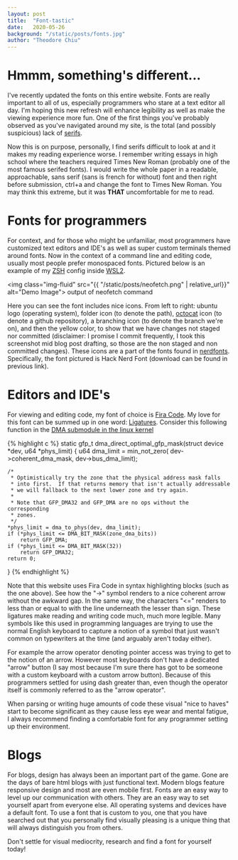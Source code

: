 ```yaml
---
layout: post
title:  "Font-tastic"
date:   2020-05-26 
background: "/static/posts/fonts.jpg"
author: "Theodore Chiu"
---
```


# Hmmm, something's different...
I've recently updated the fonts on this entire website. Fonts are really important to all of us, especially programmers who stare at a text editor all day.
I'm hoping this new refresh will enhance legibility as well as make the viewing experience more fun. One of the first things you've probably observed 
as you've navigated around my site, is the total (and possibly suspicious) lack of [serifs](https://en.wikipedia.org/wiki/Serif).

Now this is on purpose, personally, I find serifs difficult to look at and it makes my reading experience worse. I remember writing essays
in high school where the teachers required Times New Roman (probably one of the most famous serifed fonts). I would write the whole paper
in a readable, approachable, sans serif (sans is french for without) font and then right before submission, ctrl+a and change the font to
Times New Roman. You may think this extreme, but it was __THAT__ uncomfortable for me to read.

# Fonts for programmers
For context, and for those who might be unfamiliar, most programmers have customized text editors and IDE's as well as super custom terminals
themed around fonts. Now in the context of a command line and editing code, usually most people prefer monospaced fonts. Pictured below is
an example of my [ZSH](https://en.wikipedia.org/wiki/Z_shell) config inside [WSL2](https://en.wikipedia.org/wiki/Windows_Subsystem_for_Linux#WSL_2).

<img class="img-fluid" src="{{ "/static/posts/neofetch.png" | relative_url}}" alt="Demo Image">
<span class="caption text-muted">output of neofetch command</span>

Here you can see the font includes nice icons. From left to right: ubuntu logo (operating system), folder icon (to denote the path),
[octocat](https://myoctocat.com/) icon (to denote a github repository), a branching icon (to denote the branch we're on), and then the yellow color, to show
that we have changes not staged nor committed (disclaimer: I promise I commit frequently, I took this screenshot mid blog post drafting,
so those are the non staged and non committed changes). These icons are a part of the fonts found in [nerdfonts](https://www.nerdfonts.com/font-downloads).
Specifically, the font pictured is Hack Nerd Font (download can be found in previous link). 

# Editors and IDE's
For viewing and editing code, my font of choice is [Fira Code](https://github.com/tonsky/FiraCode/). My love for this font can be summed up in 
one word: [Ligatures](https://en.wikipedia.org/wiki/Ligature_(writing)). 
Consider this following function in the [DMA submodule in the linux kernel](https://github.com/torvalds/linux/blob/56fb6f92854f29dcb6c3dc3ba92eeda1b615e88c/kernel/dma/direct.c)

{% highlight c %}
static gfp_t dma_direct_optimal_gfp_mask(struct device *dev, u64 *phys_limit)
{
    u64 dma_limit = min_not_zero(
        dev->coherent_dma_mask,
        dev->bus_dma_limit);

    /*
     * Optimistically try the zone that the physical address mask falls
     * into first.  If that returns memory that isn't actually addressable
     * we will fallback to the next lower zone and try again.
     *
     * Note that GFP_DMA32 and GFP_DMA are no ops without the corresponding
     * zones.
     */
    *phys_limit = dma_to_phys(dev, dma_limit);
    if (*phys_limit <= DMA_BIT_MASK(zone_dma_bits))
        return GFP_DMA;
    if (*phys_limit <= DMA_BIT_MASK(32))
        return GFP_DMA32;
    return 0;
}
{% endhighlight %}

Note that this website uses Fira Code in syntax highlighting blocks (such as the one above). 
See how the "->" symbol renders to a nice coherent arrow without the awkward gap. In the same way,
the characters "<=" renders to less than or equal to with the line underneath the lesser than sign. These ligatures make reading 
and writing code much, much more legible. Many symbols like this used in programming languages are trying to use the normal English 
keyboard to capture a notion of a symbol that just wasn't common on typewriters at the time (and arguably aren't today either). 


For example the arrow operator denoting pointer access was trying to get to the notion of an arrow. However most keyboards 
don't have a dedicated "arrow" button (I say most because I'm sure there has got to be someone with a custom keyboard
with a custom arrow button). Because of this programmers settled for using dash greater than, even though the operator
itself is commonly referred to as the "arrow operator". 

When parsing or writing huge amounts of code these visual "nice to haves" start to become significant as they cause
less eye wear and mental fatigue, I always recommend finding a comfortable font for any programmer setting up their
environment. 

# Blogs 
For blogs, design has always been an important part of the game. Gone are the days of bare html blogs with just
functional text. Modern blogs feature responsive design and most are even mobile first. Fonts are an easy way to level
up our communication with others. They are an easy way to set yourself apart from everyone else. All operating systems
and devices have a default font. To use a font that is custom to you, one that you have searched out that you 
personally find visually pleasing is a unique thing that will always distinguish you from others. 

Don't settle for visual mediocrity, research and find a font for yourself today!
